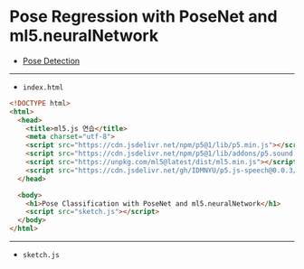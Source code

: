 # Pose Regression with PoseNet and ml5.neuralNetwork
- [Pose Detection](https://github.com/tensorflow/tfjs-models/tree/master/pose-detection)


---

- `index.html` 

```html
<!DOCTYPE html>
<html>
  <head>
    <title>ml5.js 연습</title>
    <meta charset="utf-8">
    <script src="https://cdn.jsdelivr.net/npm/p5@1/lib/p5.min.js"></script>
    <script src="https://cdn.jsdelivr.net/npm/p5@1/lib/addons/p5.sound.min.js"></script>
    <script src="https://unpkg.com/ml5@latest/dist/ml5.min.js"></script>
    <script src="https://cdn.jsdelivr.net/gh/IDMNYU/p5.js-speech@0.0.3/lib/p5.speech.js"></script>
  </head>

  <body>
    <h1>Pose Classification with PoseNet and ml5.neuralNetwork</h1>
    <script src="sketch.js"></script>
  </body>
</html>
```


---

- `sketch.js` 

```javascript
 
```
